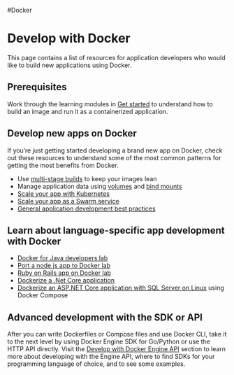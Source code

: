#Docker 
# Develop with Docker

This page contains a list of resources for application developers who would like to build new applications using Docker.

## Prerequisites[](https://docs.docker.com/develop/#prerequisites)

Work through the learning modules in [Get started](https://docs.docker.com/get-started/) to understand how to build an image and run it as a containerized application.

## Develop new apps on Docker[](https://docs.docker.com/develop/#develop-new-apps-on-docker)

If you’re just getting started developing a brand new app on Docker, check out these resources to understand some of the most common patterns for getting the most benefits from Docker.

-   Use [multi-stage builds](https://docs.docker.com/develop/develop-images/multistage-build/) to keep your images lean
-   Manage application data using [volumes](https://docs.docker.com/storage/volumes/) and [bind mounts](https://docs.docker.com/storage/bind-mounts/)
-   [Scale your app with Kubernetes](https://docs.docker.com/get-started/kube-deploy/)
-   [Scale your app as a Swarm service](https://docs.docker.com/get-started/swarm-deploy/)
-   [General application development best practices](https://docs.docker.com/develop/dev-best-practices/)

## Learn about language-specific app development with Docker[](https://docs.docker.com/develop/#learn-about-language-specific-app-development-with-docker)

-   [Docker for Java developers lab](https://github.com/docker/labs/tree/master/developer-tools/java/)
-   [Port a node.js app to Docker lab](https://github.com/docker/labs/tree/master/developer-tools/nodejs/porting)
-   [Ruby on Rails app on Docker lab](https://github.com/docker/labs/tree/master/developer-tools/ruby)
-   [Dockerize a .Net Core application](https://docs.docker.com/samples/dotnetcore/)
-   [Dockerize an ASP.NET Core application with SQL Server on Linux](https://docs.docker.com/samples/aspnet-mssql-compose/) using Docker Compose

## Advanced development with the SDK or API[](https://docs.docker.com/develop/#advanced-development-with-the-sdk-or-api)

After you can write Dockerfiles or Compose files and use Docker CLI, take it to the next level by using Docker Engine SDK for Go/Python or use the HTTP API directly. Visit the [Develop with Docker Engine API](https://docs.docker.com/engine/api/) section to learn more about developing with the Engine API, where to find SDKs for your programming language of choice, and to see some examples.